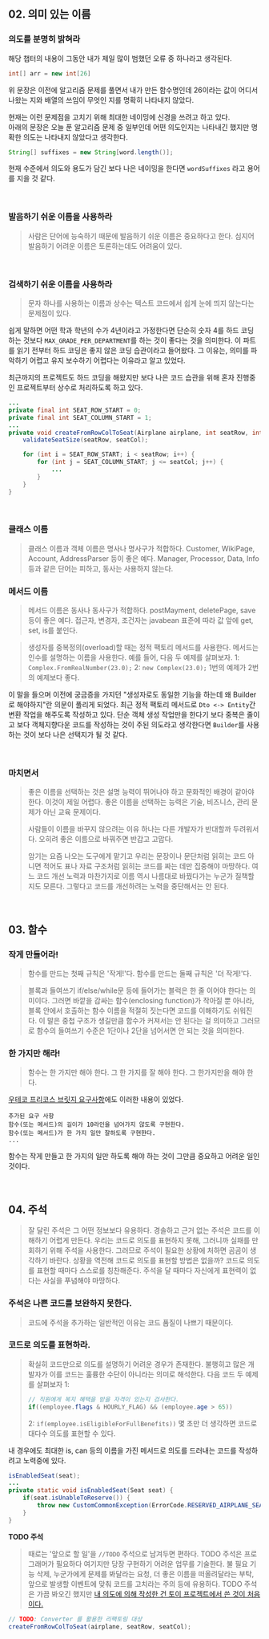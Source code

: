 ## 02. 의미 있는 이름
### 의도를 분명히 밝혀라
해당 챕터의 내용이 그동안 내가 제일 많이 범했던 오류 중 하나라고 생각된다.

```java
int[] arr = new int[26]
```

위 문장은 이전에 알고리즘 문제를 풀면서 내가 만든 함수명인데 26이라는 값이 어디서 나왔는 지와 배열의 쓰임이 무엇인 지를 명확히 나타내지 않았다. 

현재는 이런 문제점을 고치기 위해 최대한 네이밍에 신경을 쓰려고 하고 있다.<br/>
아래의 문장은 오늘 푼 알고리즘 문제 중 일부인데 어떤 의도인지는 나타내긴 했지만 명확한 의도는 나타내지 않았다고 생각한다.
```java
String[] suffixes = new String[word.length()];
```

현재 수준에서 의도와 용도가 담긴 보다 나은 네이밍을 한다면 `wordSuffixes` 라고 용어를 지을 것 같다.

<br/>

### 발음하기 쉬운 이름을 사용하라
> 사람은 단어에 능숙하기 때문에 발음하기 쉬운 이름은 중요하다고 한다. 심지어 발음하기 어려운 이름은 토론하는데도 어려움이 있다.

<br/>

### 검색하기 쉬운 이름을 사용하라
> 문자 하나를 사용하는 이름과 상수는 텍스트 코드에서 쉽게 눈에 띄지 않는다는 문제점이 있다.

쉽게 말하면 어떤 학과 학년의 수가 4년이라고 가정한다면 단순히 숫자 4를 하드 코딩 하는 것보다 `MAX_GRADE_PER_DEPARTMENT`를 하는 것이 좋다는 것을 의미한다.
이 파트를 읽기 전부터 하드 코딩은 좋지 않은 코딩 습관이라고 들어왔다. 그 이유는, 의미를 파악하기 어렵고 유지 보수하기 어렵다는 이유라고 알고 있었다.

최근까지의 프로젝트도 하드 코딩을 해왔지만 보다 나은 코드 습관을 위해 혼자 진행중인 프로젝트부터 상수로 처리하도록 하고 있다.
```java
...
private final int SEAT_ROW_START = 0;
private final int SEAT_COLUMN_START = 1;
...
private void createFromRowColToSeat(Airplane airplane, int seatRow, int seatCol) {
    validateSeatSize(seatRow, seatCol);

    for (int i = SEAT_ROW_START; i < seatRow; i++) {
        for (int j = SEAT_COLUMN_START; j <= seatCol; j++) {
            ...
        }
    }
}
```

<br/>

### 클래스 이름
> 클래스 이름과 객체 이름은 명사나 명사구가 적합하다.
> Customer, WikiPage, Account, AddressParser 등이 좋은 예다.
> Manager, Processor, Data, Info 등과 같은 단어는 피하고, 동사는 사용하지 않는다.

### 메서드 이름
> 메서드 이름은 동사나 동사구가 적합하다.
> postMayment, deletePage, save 등이 좋은 예다.
> 접근자, 변경자, 조건자는 javabean 표준에 따라 값 앞에 get, set, is를 붙인다.

> 생성자를 중복정의(overload)할 때는 정적 팩토리 메서드를 사용한다.
> 메서드는 인수를 설명하는 이름을 사용한다. 예를 들어, 다음 두 예제를 살펴보자.
> 1: `Complex.FromRealNumber(23.0);`
> 2: `new Complex(23.0);`
> 1번의 예제가 2번의 예제보다 좋다.

이 말을 들으며 이전에 궁금증을 가지던 "생성자로도 동일한 기능을 하는데 왜 Builder로 해야하지"란 의문이 풀리게 되었다.
최근 정적 팩토리 메서드로 `Dto <-> Entity`간 변환 작업을 해주도록 작성하고 있다.
단순 객체 생성 작업만을 한다기 보다 중복은 줄이고 보다 객체지향다운 코드를 작성하는 것이 주된 의도라고 생각한다면 `Builder`를 사용하는 것이 보다 나은 선택지가 될 것 같다.

<br/>

### 마치면서
> 좋은 이름을 선택하는 것은 설명 능력이 뛰어나야 하고 문화적인 배경이 같아야 한다. 이것이 제일 어렵다.
> 좋은 이름을 선택하는 능력은 기술, 비즈니스, 관리 문제가 아닌 교육 문제이다.
>
> 사람들이 이름을 바꾸지 않으려는 이유 하나는 다른 개발자가 반대할까 두려워서다.
> 오히려 좋은 이름으로 바꿔주면 반갑고 고맙다.
> 
> 암기는 요즘 나오는 도구에게 맡기고 우리는 문장이나 문단처럼 읽히는 코드 아니면 적어도 표나 자료 구조처럼 읽히는 코드를 짜는 데만 집중해야 마땅하다.
> 여느 코드 개선 노력과 마찬가지로 이름 역시 나름대로 바꿨다가는 누군가 질책할지도 모른다. 그렇다고 코드를 개선하려는 노력을 중단해서는 안 된다.

<br/>

## 03. 함수
### 작게 만들어라!
> 함수를 만드는 첫째 규칙은 '작게!'다.
> 함수를 만드는 둘째 규칙은 '더 작게!'다.

> 블록과 들여쓰기
> if/else/while문 등에 들어가는 블럭은 한 줄 이어야 한다는 의미이다. 그러면 바깥을 감싸는 함수(enclosing function)가 작아질 뿐 아니라, 블록 안에서 호출하는 함수 이름을 적절히 짓는다면 코드를 이해하기도 쉬워진다.
> 이 말은 중첩 구조가 생길만큼 함수가 커져서는 안 된다는 걸 의미하고 그러므로 함수의 들여쓰기 수준은 1단이나 2단을 넘어서면 안 되는 것을 의미한다.

### 한 가지만 해라!
> 함수는 한 가지만 해야 한다. 그 한 가지를 잘 해야 한다. 그 한가지만을 해야 한다.


[우테코 프리코스 브릿지 요구사항](https://github.com/woowacourse-precourse/java-bridge#%EC%B6%94%EA%B0%80%EB%90%9C-%EC%9A%94%EA%B5%AC-%EC%82%AC%ED%95%AD)에도 이러한 내용이 있었다.
```
추가된 요구 사항
함수(또는 메서드)의 길이가 10라인을 넘어가지 않도록 구현한다.
함수(또는 메서드)가 한 가지 일만 잘하도록 구현한다.
...
```
함수는 작게 만들고 한 가지의 일만 하도록 해야 하는 것이 그만큼 중요하고 어려운 일인 것이다.

<br/>

## 04. 주석
> 잘 달린 주석은 그 어떤 정보보다 유용하다. 경솔하고 근거 없는 주석은 코드를 이해하기 어렵게 만든다.
> 우리는 코드로 의도를 표현하지 못해, 그러니까 실패를 만회하기 위해 주석을 사용한다.
> 그러므로 주석이 필요한 상황에 처하면 곰곰이 생각하기 바란다. 상황을 역전해 코드로 의도를 표현할 방법은 없을까? 코드로 의도를 표현할 때마다 스스로를 칭찬해준다.
> 주석을 달 때마다 자신에게 표현력이 없다는 사실을 푸념해야 마땅하다.

### 주석은 나쁜 코드를 보완하지 못한다.
> 코드에 주석을 추가하는 일반적인 이유는 코드 품질이 나쁘기 때문이다.

### 코드로 의도를 표현하라.
> 확실히 코드만으로 의도를 설명하기 어려운 경우가 존재한다. 불행히고 많은 개발자가 이를 코드는 훌륭한 수단이 아니라는 의미로 해석한다.
> 다음 코드 두 예제를 살펴보자
> 1: 
> ```java
> // 직원에게 복지 혜택을 받을 자격이 있는지 검사한다.
> if((employee.flags & HOURLY_FLAG) && (employee.age > 65))
> ```
> 2: `if(employee.isEligibleForFullBenefits))`
> 몇 초만 더 생각하면 코드로 대다수 의도를 표현할 수 있다.

내 경우에도 최대한 is, can 등의 이름을 가진 메서드로 의도를 드러내는 코드를 작성하려고 노력중에 있다.
```java
isEnabledSeat(seat);
...
private static void isEnabledSeat(Seat seat) {
    if(seat.isUnableToReserve()) {
        throw new CustomCommonException(ErrorCode.RESERVED_AIRPLANE_SEAT);
    }
}
```

**TODO 주석**
> 때로는 '앞으로 할 일'을 `//TODO` 주석으로 남겨두면 편하다.
> TODO 주석은 프로그래머가 필요하다 여기지만 당장 구현하기 어려운 업무를 기술한다.
> 불 필요 기능 삭제, 누군가에게 문제를 봐달라는 요청, 더 좋은 이름을 떠올려달라는 부탁, 앞으로 발생할 이벤트에 맞춰 코드를 고치라는 주의 등에 유용하다.
TODO 주석은 가끔 봐오긴 했지만 [내 의도에 의해 작성한 건 토이 프로젝트에서 쓴 것이 처음이다.](https://github.com/ahn-sj/airplane-reservation/blob/develop/src/main/java/airplainreservation/highestway/airplane/application/AirplaneService.java)
```java
// TODO: Converter 를 활용한 리팩토링 대상
createFromRowColToSeat(airplane, seatRow, seatCol);
```

